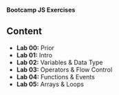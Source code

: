 __Bootcamp JS Exercises__

## Content
- **Lab 00:** Prior
- **Lab 01:** Intro
- **Lab 02:** Variables & Data Type
- **Lab 03:** Operators & Flow Control
- **Lab 04:** Functions & Events
- **Lab 05:** Arrays & Loops
